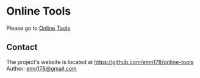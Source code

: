 # Online Tools
Please go to [Online Tools](http://sylcrq.github.io/online-tools/)

## Contact
The project's website is located at https://github.com/emn178/online-tools  
Author: emn178@gmail.com
